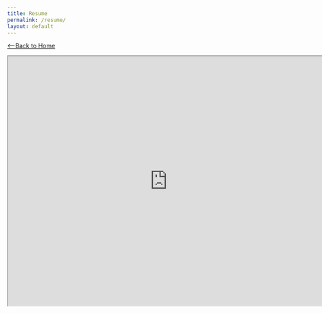 ```yaml
---
title: Resume
permalink: /resume/
layout: default
---
```

[<--Back to Home](/)

<iframe align = "center" src="https://drive.google.com/file/d/1W9MvPs5TignUldSRMGFqUr9emaT53CBJ/preview?usp=sharing" width="740" height="580"></iframe>




